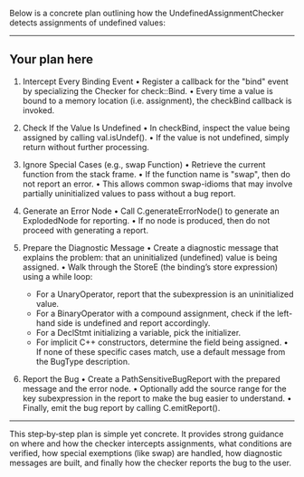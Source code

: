 Below is a concrete plan outlining how the UndefinedAssignmentChecker detects assignments of undefined values:

------------------------------------------------------------
Your plan here
------------------------------------------------------------
1. Intercept Every Binding Event
   • Register a callback for the "bind" event by specializing the Checker for check::Bind.
   • Every time a value is bound to a memory location (i.e. assignment), the checkBind callback is invoked.

2. Check If the Value Is Undefined
   • In checkBind, inspect the value being assigned by calling val.isUndef().
   • If the value is not undefined, simply return without further processing.

3. Ignore Special Cases (e.g., swap Function)
   • Retrieve the current function from the stack frame.
   • If the function name is "swap", then do not report an error.
   • This allows common swap-idioms that may involve partially uninitialized values to pass without a bug report.

4. Generate an Error Node
   • Call C.generateErrorNode() to generate an ExplodedNode for reporting.
   • If no node is produced, then do not proceed with generating a report.

5. Prepare the Diagnostic Message
   • Create a diagnostic message that explains the problem: that an uninitialized (undefined) value is being assigned.
   • Walk through the StoreE (the binding’s store expression) using a while loop:
     - For a UnaryOperator, report that the subexpression is an uninitialized value.
     - For a BinaryOperator with a compound assignment, check if the left-hand side is undefined and report accordingly.
     - For a DeclStmt initializing a variable, pick the initializer.
     - For implicit C++ constructors, determine the field being assigned.
   • If none of these specific cases match, use a default message from the BugType description.

6. Report the Bug
   • Create a PathSensitiveBugReport with the prepared message and the error node.
   • Optionally add the source range for the key subexpression in the report to make the bug easier to understand.
   • Finally, emit the bug report by calling C.emitReport().

------------------------------------------------------------
This step‐by‐step plan is simple yet concrete. It provides strong guidance on where and how the checker intercepts assignments, what conditions are verified, how special exemptions (like swap) are handled, how diagnostic messages are built, and finally how the checker reports the bug to the user.